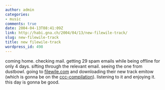 ```yaml
---
author: admin
categories:
- music
comments: true
date: 2004-04-13T08:41:09Z
link: http://habi.gna.ch/2004/04/13/new-filewile-track/
slug: new-filewile-track
title: new filewile-track
wordpress_id: 498
---
```


coming home. checking mail. getting 29 spam emails while being offline for only 4 days. 
sifting through the relevant email. seeing the one from dustbowl. going to [filewile.com](http://www.filewile.com/) and downloading their new track emitow (which is gonna be on the [ccc-compilation](http://www.everestrecords.ch/cccIV/)). listening to it and enjoying it.
this day is gonna be good.
